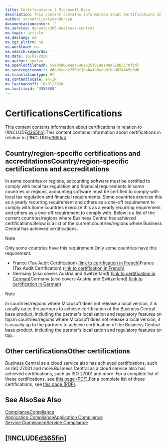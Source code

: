 ```yaml
---
title: Certifications | Microsoft Docs
description: This content contains information about certifications in relation to Business Central.
author: sorenfriisalexandersen
documentationcenter: ''
ms.service: dynamics365-business-central
ms.topic: article
ms.devlang: na
ms.tgt_pltfrm: na
ms.workload: na
ms.search.keywords: ''
ms.date: 10/01/2020
ms.author: soalex
ms.openlocfilehash: 55ed4b00a4d4140a625f914e148a51d83170fbd7
ms.sourcegitcommit: ddbb5cede750df1baba4b3eab8fbed6744b5b9d6
ms.translationtype: HT
ms.contentlocale: en-IN
ms.lasthandoff: 10/01/2020
ms.locfileid: "3959880"
---
```

# <a name="certifications"></a><span data-ttu-id="b3a34-103">Certifications</span><span class="sxs-lookup"><span data-stu-id="b3a34-103">Certifications</span></span>

<span data-ttu-id="b3a34-104">This content contains information about certifications in relation to [!INCLUDE[d365fin](../includes/d365fin_md.md)].</span><span class="sxs-lookup"><span data-stu-id="b3a34-104">This content contains information about certifications in relation to [!INCLUDE[d365fin](../includes/d365fin_md.md)].</span></span>  

## <a name="countryregion-specific-certifications-and-accreditations"></a><span data-ttu-id="b3a34-105">Country/region-specific certifications and accreditations</span><span class="sxs-lookup"><span data-stu-id="b3a34-105">Country/region-specific certifications and accreditations</span></span>

<span data-ttu-id="b3a34-106">In some countries or regions, accounting software must be certified to comply with local tax regulation and financial requirements.</span><span class="sxs-lookup"><span data-stu-id="b3a34-106">In some countries or regions, accounting software must be certified to comply with local tax regulation and financial requirements.</span></span> <span data-ttu-id="b3a34-107">Some countries exercize this as a yearly recurring requirement and others as a one-off requirement to comply with.</span><span class="sxs-lookup"><span data-stu-id="b3a34-107">Some countries exercize this as a yearly recurring requirement and others as a one-off requirement to comply with.</span></span> <span data-ttu-id="b3a34-108">Below is a list of the current countries/regions where Business Central has achieved certifications.</span><span class="sxs-lookup"><span data-stu-id="b3a34-108">Below is a list of the current countries/regions where Business Central has achieved certifications.</span></span>

> [!NOTE]
> <span data-ttu-id="b3a34-109">Only some countries have this requirement.</span><span class="sxs-lookup"><span data-stu-id="b3a34-109">Only some countries have this requirement.</span></span>

- <span data-ttu-id="b3a34-110">France (Tax Audit Certification) [(link to certification in French)](https://certificates.infocert.org/certificates/CERTIF-07-181-R16.pdf)</span><span class="sxs-lookup"><span data-stu-id="b3a34-110">France (Tax Audit Certification) [(link to certification in French)](https://certificates.infocert.org/certificates/CERTIF-07-181-R16.pdf)</span></span>  
- <span data-ttu-id="b3a34-111">Germany (also covers Austria and Switzerland) [(link to certification in German)](https://www.bdo.de/de-de/themen/softwarebescheinungen/bdo/microsoft-dynamics-365-business-central)</span><span class="sxs-lookup"><span data-stu-id="b3a34-111">Germany (also covers Austria and Switzerland) [(link to certification in German)](https://www.bdo.de/de-de/themen/softwarebescheinungen/bdo/microsoft-dynamics-365-business-central)</span></span>  

> [!NOTE]  
> <span data-ttu-id="b3a34-112">In countries/regions where Microsoft does not release a local version, it is usually up to the partners to achieve certification of the Business Central base product, including the partner's localisation and regulatory features on top.</span><span class="sxs-lookup"><span data-stu-id="b3a34-112">In countries/regions where Microsoft does not release a local version, it is usually up to the partners to achieve certification of the Business Central base product, including the partner's localization and regulatory features on top.</span></span>

## <a name="other-certifications"></a><span data-ttu-id="b3a34-113">Other certifications</span><span class="sxs-lookup"><span data-stu-id="b3a34-113">Other certifications</span></span>

<span data-ttu-id="b3a34-114">Business Central as a cloud service also has achieved certifications, such as ISO 27001 and more.</span><span class="sxs-lookup"><span data-stu-id="b3a34-114">Business Central as a cloud service also has achieved certifications, such as ISO 27001 and more.</span></span> <span data-ttu-id="b3a34-115">For a complete list of these certifications, see [this page (PDF)](https://aka.ms/d365-compliance-list).</span><span class="sxs-lookup"><span data-stu-id="b3a34-115">For a complete list of these certifications, see [this page (PDF)](https://aka.ms/d365-compliance-list).</span></span>

## <a name="see-also"></a><span data-ttu-id="b3a34-116">See Also</span><span class="sxs-lookup"><span data-stu-id="b3a34-116">See Also</span></span>

[<span data-ttu-id="b3a34-117">Compliance</span><span class="sxs-lookup"><span data-stu-id="b3a34-117">Compliance</span></span>](compliance-overview.md)  
[<span data-ttu-id="b3a34-118">Application Compliance</span><span class="sxs-lookup"><span data-stu-id="b3a34-118">Application Compliance</span></span>](compliance-application-compliance.md)  
[<span data-ttu-id="b3a34-119">Service Compliance</span><span class="sxs-lookup"><span data-stu-id="b3a34-119">Service Compliance</span></span>](compliance-service-compliance.md)  

## [!INCLUDE[d365fin](../includes/free_trial_md.md)]  
